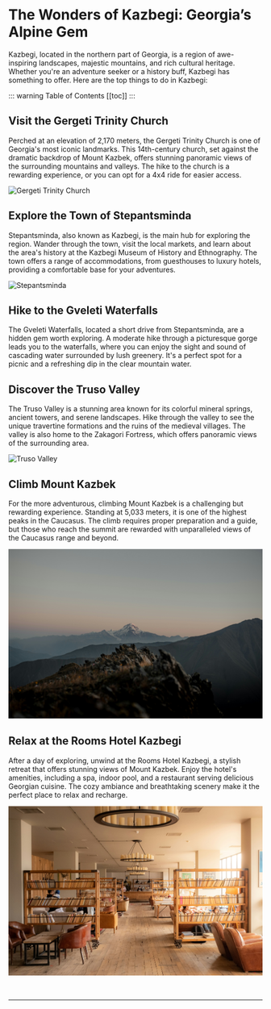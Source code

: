 # The Wonders of Kazbegi: Georgia’s Alpine Gem

Kazbegi, located in the northern part of Georgia, is a region of awe-inspiring landscapes, majestic mountains, and rich cultural heritage. Whether you're an adventure seeker or a history buff, Kazbegi has something to offer. Here are the top things to do in Kazbegi:

::: warning Table of Contents
[[toc]]
:::
## Visit the Gergeti Trinity Church

Perched at an elevation of 2,170 meters, the Gergeti Trinity Church is one of Georgia's most iconic landmarks. This 14th-century church, set against the dramatic backdrop of Mount Kazbek, offers stunning panoramic views of the surrounding mountains and valleys. The hike to the church is a rewarding experience, or you can opt for a 4x4 ride for easier access.

![Gergeti Trinity Church](../../assets/gergeti-church-kazbegi-georgia.jpg)

## Explore the Town of Stepantsminda

Stepantsminda, also known as Kazbegi, is the main hub for exploring the region. Wander through the town, visit the local markets, and learn about the area's history at the Kazbegi Museum of History and Ethnography. The town offers a range of accommodations, from guesthouses to luxury hotels, providing a comfortable base for your adventures.

![Stepantsminda](../../assets/stepantsminda-kazbegi-georgia.jpg)

## Hike to the Gveleti Waterfalls

The Gveleti Waterfalls, located a short drive from Stepantsminda, are a hidden gem worth exploring. A moderate hike through a picturesque gorge leads you to the waterfalls, where you can enjoy the sight and sound of cascading water surrounded by lush greenery. It's a perfect spot for a picnic and a refreshing dip in the clear mountain water.

## Discover the Truso Valley

The Truso Valley is a stunning area known for its colorful mineral springs, ancient towers, and serene landscapes. Hike through the valley to see the unique travertine formations and the ruins of the medieval villages. The valley is also home to the Zakagori Fortress, which offers panoramic views of the surrounding area.

![Truso Valley](../../assets/truso-valley-kazbegi-georgia-wikimedia.jpg)

## Climb Mount Kazbek

For the more adventurous, climbing Mount Kazbek is a challenging but rewarding experience. Standing at 5,033 meters, it is one of the highest peaks in the Caucasus. The climb requires proper preparation and a guide, but those who reach the summit are rewarded with unparalleled views of the Caucasus range and beyond.

![Mount Kazbek](../../assets/mount-kazbek-kazbegi-georgia.jpg)

## Relax at the Rooms Hotel Kazbegi

After a day of exploring, unwind at the Rooms Hotel Kazbegi, a stylish retreat that offers stunning views of Mount Kazbek. Enjoy the hotel's amenities, including a spa, indoor pool, and a restaurant serving delicious Georgian cuisine. The cozy ambiance and breathtaking scenery make it the perfect place to relax and recharge.

![Rooms Hotel](../../assets/rooms-hotel-kazbegi-georgia.jpg)

&nbsp;

-----
&nbsp;

<!--@include: @/services-block.md-->